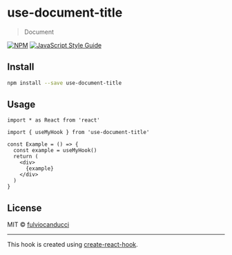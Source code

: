 # use-document-title

> Document

[![NPM](https://img.shields.io/npm/v/use-document-title.svg)](https://www.npmjs.com/package/use-document-title) [![JavaScript Style Guide](https://img.shields.io/badge/code_style-standard-brightgreen.svg)](https://standardjs.com)

## Install

```bash
npm install --save use-document-title
```

## Usage

```tsx
import * as React from 'react'

import { useMyHook } from 'use-document-title'

const Example = () => {
  const example = useMyHook()
  return (
    <div>
      {example}
    </div>
  )
}
```

## License

MIT © [fulviocanducci](https://github.com/fulviocanducci)

---

This hook is created using [create-react-hook](https://github.com/hermanya/create-react-hook).
